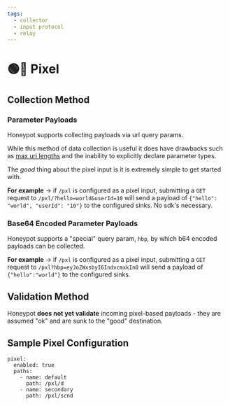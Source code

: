 ```yaml
---
tags:
  - collector
  - input protocol
  - relay
---
```


# 🟢🎉 Pixel


## Collection Method

### Parameter Payloads

Honeypot supports collecting payloads via url query params.

While this method of data collection is useful it does have drawbacks such as [max uri lengths](https://stackoverflow.com/questions/812925/what-is-the-maximum-possible-length-of-a-query-string) and the inability to explicitly declare parameter types.

The *good* thing about the pixel input is it is extremely simple to get started with.

**For example** -> if `/pxl` is configured as a pixel input, submitting a `GET` request to `/pxl/?hello=world&userId=10` will send a payload of `{"hello": "world", "userId": "10"}` to the configured sinks. No sdk's necessary.

### Base64 Encoded Parameter Payloads

Honeypot supports a "special" query param, `hbp`, by which b64 encoded payloads can be collected.

**For example** -> if `/pxl` is configured as a pixel input, submitting a `GET` request to `/pxl?hbp=eyJoZWxsbyI6IndvcmxkIn0` will send a payload of `{"hello":"world"}` to the configured sinks.


## Validation Method

Honeypot **does not yet validate** incoming pixel-based payloads - they are assumed "ok" and are sunk to the "good" destination.


## Sample Pixel Configuration

```
pixel:
  enabled: true
  paths:
    - name: default
      path: /pxl/d
    - name: secondary
      path: /pxl/scnd
```

